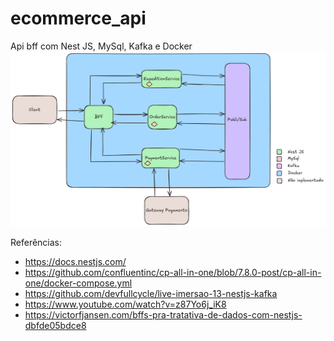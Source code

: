 # ecommerce_api
Api bff com Nest JS, MySql, Kafka e Docker
![image](./new_arch.png)


Referências:

- https://docs.nestjs.com/
- https://github.com/confluentinc/cp-all-in-one/blob/7.8.0-post/cp-all-in-one/docker-compose.yml
- https://github.com/devfullcycle/live-imersao-13-nestjs-kafka
- https://www.youtube.com/watch?v=z87Yo6j_iK8
- https://victorfjansen.com/bffs-pra-tratativa-de-dados-com-nestjs-dbfde05bdce8
